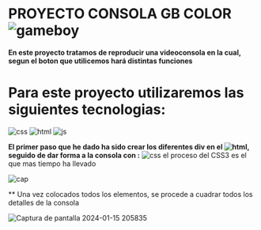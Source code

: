 # **PROYECTO CONSOLA GB COLOR** ![gameboy](https://github.com/AlbertoPueblas/Proyecto-Consola/assets/154467649/2237c0bb-5484-4224-9db6-e8ab382cb95b)
**En este proyecto tratamos de reproducir una videoconsola en la cual, segun el boton que utilicemos hará distintas funciones**
# Para este proyecto utilizaremos las siguientes tecnologias:
![css](https://img.shields.io/badge/CSS3-blue?logo=CSS3) ![html](https://img.shields.io/badge/html5-orange?logo=html5) ![js](https://img.shields.io/badge/JavaScript-yellow?logo=JavaScript)

**El primer paso que he dado ha sido crear los diferentes div en el ![html](https://img.shields.io/badge/html5-orange?logo=html5), 
seguido de dar forma a la consola con :** ![css](https://img.shields.io/badge/CSS3-blue?logo=CSS3)
el proceso del CSS3 es el que mas tiempo ha llevado

![cap](https://github.com/AlbertoPueblas/Proyecto-Consola/assets/154467649/22001300-2120-4f00-8056-8efb43b839c3)

** Una vez colocados todos los elementos, se procede a cuadrar todos los detalles de la consola 


![Captura de pantalla 2024-01-15 205835](https://github.com/AlbertoPueblas/Proyecto-Consola/assets/154467649/22884320-c885-4bdd-9f48-a435d304ef1e)
